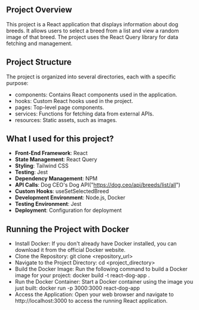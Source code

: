 ## Project Overview
This project is a React application that displays information about dog breeds. It allows users to select a breed from a list and view a random image of that breed. The project uses the React Query library for data fetching and management.

## Project Structure
The project is organized into several directories, each with a specific purpose:

- components: Contains React components used in the application.
- hooks: Custom React hooks used in the project.
- pages: Top-level page components.
- services: Functions for fetching data from external APIs.
- resources: Static assets, such as images.

## What I used for this project?

- **Front-End Framework**: React
- **State Management**: React Query
- **Styling**: Tailwind CSS
- **Testing**: Jest
- **Dependency Management**: NPM
- **API Calls**: Dog CEO's Dog API("https://dog.ceo/api/breeds/list/all")
- **Custom Hooks**: useSetSelectedBreed
- **Development Environment**: Node.js, Docker
- **Testing Environment**: Jest
- **Deployment**: Configuration for deployment

## Running the Project with Docker

- Install Docker: If you don't already have Docker installed, you can download it from the official Docker website.
- Clone the Repository: git clone <repository_url>
- Navigate to the Project Directory: cd <project_directory>
- Build the Docker Image:
    Run the following command to build a Docker image for your project: docker build -t react-dog-app .
- Run the Docker Container:
    Start a Docker container using the image you just built: docker run -p 3000:3000 react-dog-app
- Access the Application:
    Open your web browser and navigate to http://localhost:3000 to access the running React application.
